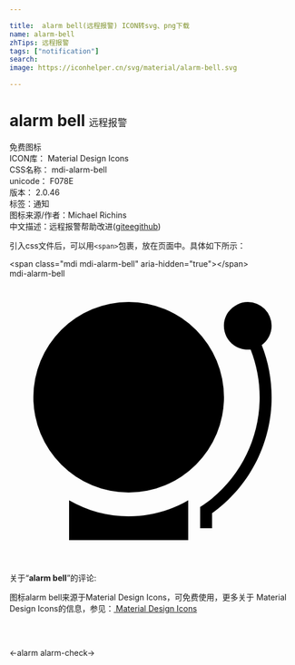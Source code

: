 ```yaml
---

title:  alarm bell(远程报警) ICON转svg、png下载
name: alarm-bell
zhTips: 远程报警
tags: ["notification"]
search: 
image: https://iconhelper.cn/svg/material/alarm-bell.svg

---
```


# alarm bell  <small style="font-size: 60%;font-weight: 100">远程报警</small>


<div class="detail-page">
<p>
<span><span class="badge-success badge">免费图标</span> </span>
<br/>
<span>
ICON库：
<span class="badge-secondary badge">Material Design Icons</span> 
</span>
<br/>
<span>
CSS名称：
<span class="badge-secondary badge">mdi-alarm-bell</span> 
</span>
<br/>
<span>
unicode：
<span class="badge-secondary badge">F078E</span> 
<copy-btn content='F078E' btn-title=""></copy-btn>
<copy-btn :content='String.fromCodePoint(parseInt("F078E", 16))' btn-title="复制U"></copy-btn>
</span>
<br/>
<span>
版本：
<span class="badge-secondary badge">2.0.46</span> 
</span><br/><span>标签：<span class="badge-light badge"><router-link to="/tags/notification.html">通知</router-link></span></span>
<br/>
<span>图标来源/作者：<span class="badge-light badge">Michael Richins</span></span> 
<br/>
<span class="zh-detail">中文描述：<span class="badge-primary badge">远程报警</span><span class="help-link"><span>帮助改进</span>(<a href="https://gitee.com/liuwave/icon-helper/edit/master/json/material/alarm-bell.json" target="_blank" rel="noopener noreferrer">gitee</a><a href="https://github.com/liuwave/icon-helper/edit/master/json/material/alarm-bell.json" target="_blank" rel="noopener noreferrer">github</a></span>)</span><br/>
</p>
</div>
<div class="alert alert-dark">
  <i class="mdi mdi-alarm-bell mdi-48px"></i>
  <i class="mdi mdi-alarm-bell mdi-36px"></i>
  <i class="mdi mdi-alarm-bell mdi-24px"></i>
  <i class="mdi mdi-alarm-bell mdi-18px"></i>
</div>
<div>
  <p>引入css文件后，可以用<code>&lt;span&gt;</code>包裹，放在页面中。具体如下所示：    
  </p>
  <div class="alert alert-primary" style="font-size: 14px">
    &lt;span class="mdi mdi-alarm-bell" aria-hidden="true"&gt;&lt;/span&gt;
    <copy-btn content='<span class="mdi mdi-alarm-bell" aria-hidden="true"></span>'></copy-btn>
  </div>
  <div class="alert alert-secondary">
    <i class="mdi mdi-alarm-bell"
    style="font-size: 24px"
    aria-hidden="true"></i> mdi-alarm-bell
    <copy-btn content="mdi-alarm-bell" btn-title="复制图标名称"></copy-btn>
  </div>
</div>
<div id="svg" class="svg-wrap">
<svg xmlns="http://www.w3.org/2000/svg" viewBox="0 0 24 24"><path d="M15,18.66V22H5V18.66C8.09,20.45 11.91,20.45 15,18.66M22,4A2,2 0 0,0 20,2C19.69,2 19.39,2.07 19.12,2.21C18.82,2.36 18.56,2.58 18.36,2.85C17.72,3.75 17.94,5 18.85,5.64C19.18,5.87 19.59,6 20,6C20.08,6 20.16,6 20.24,6C21.97,10.43 20.66,15.46 17,18.5C16.68,18.75 16.35,19 16,19.22V21H17V19.74C20.14,17.5 22,13.86 22,10C22,8.5 21.72,7 21.17,5.62C21.69,5.24 22,4.64 22,4M18,10A8,8 0 0,1 10,18A8,8 0 0,1 2,10A8,8 0 0,1 10,2A8,8 0 0,1 18,10Z" /></svg>
</div>
<detail full-name='mdi-alarm-bell'></detail>
<div class="icon-detail__container">
<p>关于“<b>alarm bell</b>”的评论:</p>
</div>
<Vssue title="关于“alarm bell”的评论" />    
<div><p>图标alarm bell来源于Material Design Icons，可免费使用，更多关于 Material Design Icons的信息，参见：<a target="_blank" href="https://iconhelper.cn/material.html"> Material Design Icons</a>
</p></div>

<div style="padding:2rem 0 " class="page-nav"><p class="inner"><span class="prev">←<router-link to="/icon/alarm.html">alarm</router-link></span> <span class="next"><router-link to="/icon/alarm-check.html">alarm-check</router-link>→</span></p></div>

